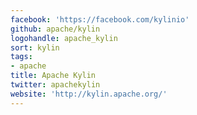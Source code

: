 ```yaml
---
facebook: 'https://facebook.com/kylinio'
github: apache/kylin
logohandle: apache_kylin
sort: kylin
tags:
- apache
title: Apache Kylin
twitter: apachekylin
website: 'http://kylin.apache.org/'
---
```

